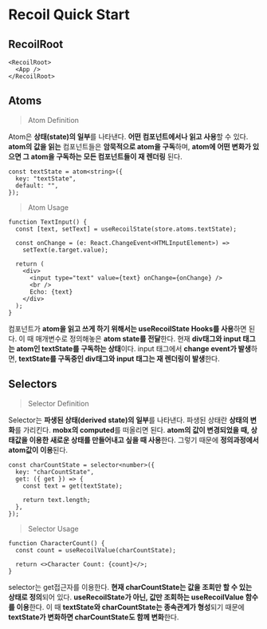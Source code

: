 # Recoil Quick Start

## RecoilRoot

```tsx
<RecoilRoot>
  <App />
</RecoilRoot>
```

## Atoms

> Atom Definition

Atom은 **상태(state)의 일부**를 나타낸다. **어떤 컴포넌트에서나 읽고 사용**할 수 있다. **atom의 값을 읽는** 컴포넌트들은 **암묵적으로 atom을 구독**하며, **atom에 어떤 변화가 있으면 그 atom을 구독하는 모든 컴포넌트들이 재 렌더링** 된다.

```tsx
const textState = atom<string>({
  key: "textState",
  default: "",
});
```

> Atom Usage

```tsx
function TextInput() {
  const [text, setText] = useRecoilState(store.atoms.textState);

  const onChange = (e: React.ChangeEvent<HTMLInputElement>) =>
    setText(e.target.value);

  return (
    <div>
      <input type="text" value={text} onChange={onChange} />
      <br />
      Echo: {text}
    </div>
  );
}
```

컴포넌트가 **atom을 읽고 쓰게 하기 위해서는 useRecoilState Hooks를 사용**하면 된다. 이 때 매개변수로 정의해놓은 **atom state를 전달**한다. 현재 **div태그와 input 태그는 atom인 textState를 구독하는 상태**이다. input 태그에서 **change event가 발생**하면, **textState를 구독중인 div태그와 input 태그는 재 렌더링이 발생**한다.

## Selectors

> Selector Definition

Selector는 **파생된 상태(derived state)의 일부**를 나타낸다. 파생된 상태란 **상태의 변화**를 가리킨다. **mobx의 computed**를 떠올리면 된다. **atom의 값이 변경되었을 때, 상태값을 이용한 새로운 상태를 만들어내고 싶을 때 사용**한다. 그렇기 때문에 **정의과정에서 atom값이 이용**된다.

```tsx
const charCountState = selector<number>({
  key: "charCountState",
  get: ({ get }) => {
    const text = get(textState);

    return text.length;
  },
});
```

> Selector Usage

```tsx
function CharacterCount() {
  const count = useRecoilValue(charCountState);

  return <>Character Count: {count}</>;
}
```

selector는 get접근자를 이용한다. **현재 charCountState는 값을 조회만 할 수 있는 상태로 정의**되어 있다. **useRecoilState가 아닌, 값만 조회하는 useRecoilValue 함수를 이용**한다. 이 때 **textState와 charCountState는 종속관계가 형성**되기 때문에 **textState가 변화하면 charCountState도 함께 변화**한다.
